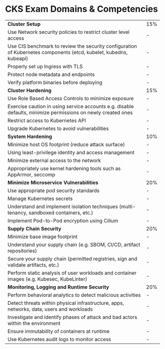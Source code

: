 # CKS Exam Domains & Competencies

|  |  | 
|---------------|-----|
| **Cluster Setup** | 15% |
| Use Network security policies to restrict cluster level access|-|
| Use CIS benchmark to review the security configuration of Kubernetes components (etcd, kubelet, kubedns, kubeapi)|-|
| Properly set up Ingress with TLS|-|
| Protect node metadata and endpoints|-|
| Verify platform binaries before deploying|-|
| **Cluster Hardening** | 15% |
| Use Role Based Access Controls to minimize exposure|-|
| Exercise caution in using service accounts e.g. disable defaults, minimize permissions on newly created ones|-|
| Restrict access to Kubernetes API|-|
| Upgrade Kubernetes to avoid vulnerabilities|-|
| **System Hardening** | 10% |
| Minimize host OS footprint (reduce attack surface)|-|
| Using least-privilege identity and access management|-|
| Minimize external access to the network|-|
| Appropriately use kernel hardening tools such as AppArmor, seccomp|-|
| **Minimize Microservice Vulnerabilities** | 20% |
| Use appropriate pod security standards|-|
| Manage Kubernetes secrets|-|
| Understand and implement isolation techniques (multi-tenancy, sandboxed containers, etc.)|-|
| Implement Pod-to-Pod encryption using Cilium|-|
| **Supply Chain Security** | 20% |
| Minimize base image footprint|-|
| Understand your supply chain (e.g. SBOM, CI/CD, artifact repositories)|-|
| Secure your supply chain (permitted registries, sign and validate artifacts, etc.)|-|
| Perform static analysis of user workloads and container images (e.g. Kubesec, KubeLinter)|-|
| **Monitoring, Logging and Runtime Security** | 20% | 
| Perform behavioral analytics to detect malicious activities|-|
| Detect threats within physical infrastructure, apps, networks, data, users and workloads|-|
| Investigate and identify phases of attack and bad actors within the environment|-|
| Ensure immutability of containers at runtime|-|
| Use Kubernetes audit logs to monitor access|-|